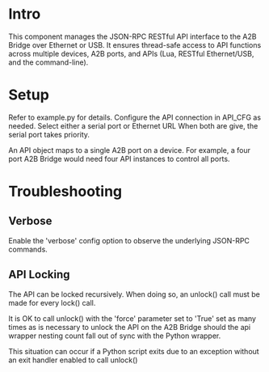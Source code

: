 # Intro

This component manages the JSON-RPC RESTful API interface to the A2B Bridge over Ethernet or USB.  It ensures thread-safe access to API functions across multiple devices, A2B ports, and APIs (Lua, RESTful Ethernet/USB, and the command-line).

# Setup

Refer to example.py for details.  Configure the API connection in API_CFG as needed.  Select either a serial port or Ethernet URL  When both are give, the serial port takes priority.  

An API object maps to a single A2B port on a device.  For example, a four port A2B Bridge would need four API instances to control all ports.

# Troubleshooting

## Verbose

Enable the 'verbose' config option to observe the underlying JSON-RPC commands.  

## API Locking

The API can be locked recursively.  When doing so, an unlock() call must be made for every lock() call.   

It is OK to call unlock() with the 'force' parameter set to 'True' set as many times as is necessary to unlock the API on the A2B Bridge should the api wrapper nesting count fall out of sync with the Python wrapper.  

This situation can occur if a Python script exits due to an exception without an exit handler enabled to call unlock()


